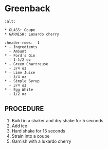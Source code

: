 # Greenback

```{image} ../../images/
:alt: 
```

```{note}
* GLASS: Coupe
* GARNISH: Luxardo cherry
```

```{list-table}
:header-rows:  1
* - Ingredients
  - Amount
* - Ford's Gin
  - 1-1/2 oz
* - Green Chartreuse
  - 3/4 oz
* - Lime Juice
  - 3/4 oz
* - Simple Syrup
  - 3/4 oz
* - Egg White
  - 1/2 oz
```

## PROCEDURE
1. Build in a shaker and dry shake for 5 seconds
2. Add ice
3. Hard shake for 15 seconds
4. Strain into a coupe
5. Garnish with a luxardo cherry


